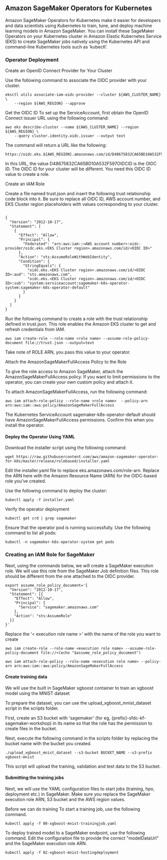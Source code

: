 ## Amazon SageMaker Operators for Kubernetes

Amazon SageMaker Operators for Kubernetes make it easier for developers and data scientists using Kubernetes to train, tune, and deploy machine learning models in Amazon SageMaker. You can install these SageMaker Operators on your Kubernetes cluster in Amazon Elastic Kubernetes Service (EKS) to create SageMaker jobs natively using the Kubernetes API and command-line Kubernetes tools such as ‘kubectl’. 

### Operator Deployment

Create an OpenID Connect Provider for Your Cluster


Use the following command to associate the OIDC provider with your cluster.

```
eksctl utils associate-iam-oidc-provider --cluster ${AWS_CLUSTER_NAME} \
    --region ${AWS_REGION} --approve
```

Get the OIDC ID
To set up the ServiceAccount, first obtain the OpenID Connect issuer URL using the following command:

```
aws eks describe-cluster --name ${AWS_CLUSTER_NAME} --region ${AWS_REGION} \
    --query cluster.identity.oidc.issuer --output text
```

The command will return a URL like the following:

```
https://oidc.eks.${AWS_REGION}.amazonaws.com/id/D48675832CA65BD10A532F597OIDCID
```
In this URL, the value D48675832CA65BD10A532F597OIDCID is the OIDC ID. The OIDC ID for your cluster will be different. You need this OIDC ID value to create a role.

Create an IAM Role

Create a file named trust.json and insert the following trust relationship code block into it. Be sure to replace all OIDC ID, AWS account number, and EKS Cluster region placeholders with values corresponding to your cluster.


```

{
  "Version": "2012-10-17",
  "Statement": [
    {
      "Effect": "Allow",
      "Principal": {
        "Federated": "arn:aws:iam::<AWS account number>:oidc-provider/oidc.eks.<EKS Cluster region>.amazonaws.com/id/<OIDC ID>"
      },
      "Action": "sts:AssumeRoleWithWebIdentity",
      "Condition": {
        "StringEquals": {
          "oidc.eks.<EKS Cluster region>.amazonaws.com/id/<OIDC ID>:aud": "sts.amazonaws.com",
          "oidc.eks.<EKS Cluster region>.amazonaws.com/id/<OIDC ID>:sub": "system:serviceaccount:sagemaker-k8s-operator-system:sagemaker-k8s-operator-default"
        }
      }
    }
  ]
}

```
Run the following command to create a role with the trust relationship defined in trust.json. This role enables the Amazon EKS cluster to get and refresh credentials from IAM.

```
aws iam create-role --role-name <role name> --assume-role-policy-document file://trust.json --output=text
```

Take note of ROLE ARN, you pass this value to your operator.

Attach the AmazonSageMakerFullAccess Policy to the Role

To give the role access to Amazon SageMaker, attach the AmazonSageMakerFullAccess policy. If you want to limit permissions to the operator, you can create your own custom policy and attach it.

To attach AmazonSageMakerFullAccess, run the following command:

```
aws iam attach-role-policy --role-name <role name>  --policy-arn arn:aws:iam::aws:policy/AmazonSageMakerFullAccess

```

The Kubernetes ServiceAccount sagemaker-k8s-operator-default should have AmazonSageMakerFullAccess permissions. Confirm this when you install the operator.


#### Deploy the Operator Using YAML

Download the installer script using the following command:

```
wget https://raw.githubusercontent.com/aws/amazon-sagemaker-operator-for-k8s/master/release/rolebased/installer.yaml

```

Edit the installer.yaml file to replace eks.amazonaws.com/role-arn. Replace the ARN here with the Amazon Resource Name (ARN) for the OIDC-based role you’ve created.

Use the following command to deploy the cluster:

```
kubectl apply -f installer.yaml

```

Verify the operator deployment

```
kubectl get crd | grep sagemaker

```
Ensure that the operator pod is running successfully. Use the following command to list all pods:

```
kubectl -n sagemaker-k8s-operator-system get pods

```

### Creating an IAM Role for SageMaker

Next, using the commands below, we will create a SageMaker execution role. We will use this role from the SageMaker Job definition files. This role should be different from the one attached to the OIDC provider.

```
export assume_role_policy_document='{
  "Version": "2012-10-17",
  "Statement": [{
    "Effect": "Allow",
    "Principal": {
      "Service": "sagemaker.amazonaws.com"
    },
    "Action": "sts:AssumeRole"
  }]
}'

```
Replace the '< execution role name >' with the name of the role you want to create

```
aws iam create-role --role-name <execution role name> --assume-role-policy-document file://<(echo "$assume_role_policy_document")

aws iam attach-role-policy --role-name <execution role name> --policy-arn arn:aws:iam::aws:policy/AmazonSageMakerFullAccess

```

#### Create training data

We will use the built in SageMaker xgboost container to train an xgboost model using the MNIST dataset

To prepare the dataset, you can use the upload_xgboost_mnist_dataset script in the scripts folder. 

First, create an S3 bucket with 'sagemaker' (for eg, {prefix}-sfdc-kf-sagemaker-workshop) in its name so that the role has the permission to create files in the bucket.

Next, execute the following command in the scripts folder by replacing the bucket name with the bucket you created.

```
./upload_xgboost_mnist_dataset --s3-bucket BUCKET_NAME --s3-prefix xgboost-mnist

```
This script will upload the training, validation and test data to the S3 bucket.

#### Submitting the training jobs

Next, we will use the YAML configuration files to start jobs (training, hpo, deployment etc.) in SageMaker.  Make sure you replace the SageMaker execution role ARN, S3 bucket and the AWS region values.

Before we can do training 
To start a training job, use the following command.

```
kubectl apply -f 00-xgboost-mnist-trainingjob.yaml

```
To deploy trained model to a SageMaker endpoint, use the following command. Edit the configuraiton file to provide the correct "modelDataUrl" and the SageMaker execution role ARN.


```
kubectl apply -f 02-xgboost-mnist-hostingdeployment

```



